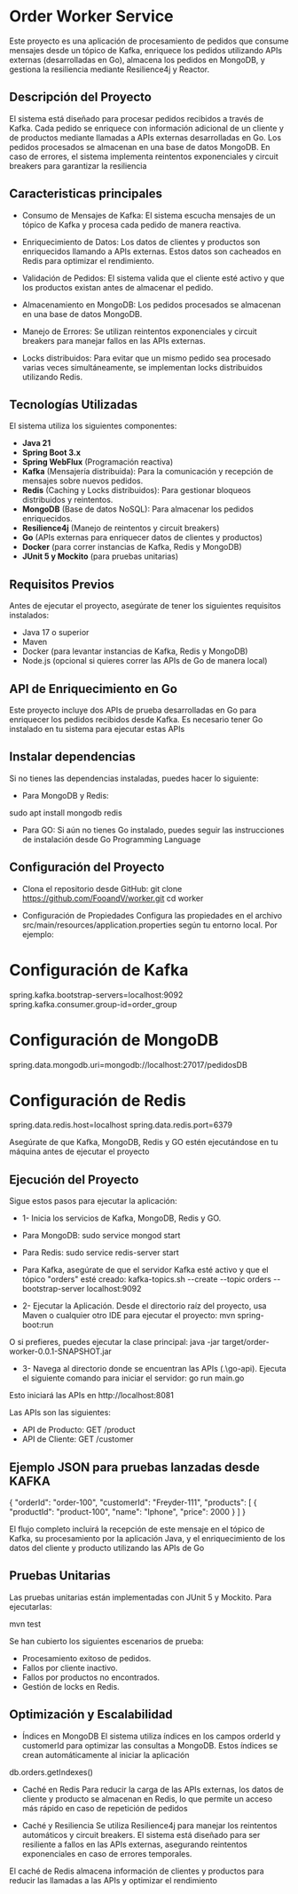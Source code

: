 # Order Worker Service

Este proyecto es una aplicación de procesamiento de pedidos que consume mensajes desde un tópico de Kafka, enriquece los pedidos utilizando APIs externas (desarrolladas en Go), almacena los pedidos en MongoDB, y gestiona la resiliencia mediante Resilience4j y Reactor.

## Descripción del Proyecto

El sistema está diseñado para procesar pedidos recibidos a través de Kafka. Cada pedido se enriquece con información adicional de un cliente y de productos mediante llamadas a APIs externas desarrolladas en Go. Los pedidos procesados se almacenan en una base de datos MongoDB. En caso de errores, el sistema implementa reintentos exponenciales y circuit breakers para garantizar la resiliencia

## Caracteristicas principales

- Consumo de Mensajes de Kafka: El sistema escucha mensajes de un tópico de Kafka y procesa cada pedido de manera reactiva.

- Enriquecimiento de Datos: Los datos de clientes y productos son enriquecidos llamando a APIs externas. Estos datos son cacheados en Redis para optimizar el rendimiento.

- Validación de Pedidos: El sistema valida que el cliente esté activo y que los productos existan antes de almacenar el pedido.

- Almacenamiento en MongoDB: Los pedidos procesados se almacenan en una base de datos MongoDB.

- Manejo de Errores: Se utilizan reintentos exponenciales y circuit breakers para manejar fallos en las APIs externas.

- Locks distribuidos: Para evitar que un mismo pedido sea procesado varias veces simultáneamente, se implementan locks distribuidos utilizando Redis.

## Tecnologías Utilizadas

El sistema utiliza los siguientes componentes:
- **Java 21**
- **Spring Boot 3.x**
- **Spring WebFlux** (Programación reactiva)
- **Kafka** (Mensajería distribuida): Para la comunicación y recepción de mensajes sobre nuevos pedidos.
- **Redis** (Caching y Locks distribuidos): Para gestionar bloqueos distribuidos y reintentos.
- **MongoDB** (Base de datos NoSQL): Para almacenar los pedidos enriquecidos.
- **Resilience4j** (Manejo de reintentos y circuit breakers)
- **Go** (APIs externas para enriquecer datos de clientes y productos)
- **Docker** (para correr instancias de Kafka, Redis y MongoDB)
- **JUnit 5 y Mockito** (para pruebas unitarias)


## Requisitos Previos

Antes de ejecutar el proyecto, asegúrate de tener los siguientes requisitos instalados:

- Java 17 o superior
- Maven
- Docker (para levantar instancias de Kafka, Redis y MongoDB)
- Node.js (opcional si quieres correr las APIs de Go de manera local)

## API de Enriquecimiento en Go
Este proyecto incluye dos APIs de prueba desarrolladas en Go para enriquecer los pedidos recibidos desde Kafka. Es necesario tener Go instalado en tu sistema para ejecutar estas APIs

## Instalar dependencias
Si no tienes las dependencias instaladas, puedes hacer lo siguiente:

- Para MongoDB y Redis:

sudo apt install mongodb redis

- Para GO:
Si aún no tienes Go instalado, puedes seguir las instrucciones de instalación desde Go Programming Language

## Configuración del Proyecto

- Clona el repositorio desde GitHub:
git clone https://github.com/FooandV/worker.git
cd worker

- Configuración de Propiedades
Configura las propiedades en el archivo src/main/resources/application.properties según tu entorno local.
Por ejemplo:
# Configuración de Kafka
spring.kafka.bootstrap-servers=localhost:9092
spring.kafka.consumer.group-id=order_group

# Configuración de MongoDB
spring.data.mongodb.uri=mongodb://localhost:27017/pedidosDB

# Configuración de Redis
spring.data.redis.host=localhost
spring.data.redis.port=6379

Asegúrate de que Kafka, MongoDB, Redis y GO estén ejecutándose en tu máquina antes de ejecutar el proyecto

## Ejecución del Proyecto
Sigue estos pasos para ejecutar la aplicación:

- 1- Inicia los servicios de Kafka, MongoDB, Redis y GO.

* Para MongoDB:
sudo service mongod start

* Para Redis:
sudo service redis-server start

* Para Kafka, asegúrate de que el servidor Kafka esté activo y que el tópico "orders" esté creado:
kafka-topics.sh --create --topic orders --bootstrap-server localhost:9092

- 2- Ejecutar la Aplicación. Desde el directorio raíz del proyecto, usa Maven o cualquier otro IDE para ejecutar el proyecto:
mvn spring-boot:run

O si prefieres, puedes ejecutar la clase principal:
java -jar target/order-worker-0.0.1-SNAPSHOT.jar

- 3- Navega al directorio donde se encuentran las APIs (.\go-api).
Ejecuta el siguiente comando para iniciar el servidor:
go run main.go

Esto iniciará las APIs en http://localhost:8081

Las APIs son las siguientes:

* API de Producto: GET /product
* API de Cliente: GET /customer

## Ejemplo JSON para pruebas lanzadas desde KAFKA

{
  "orderId": "order-100",
  "customerId": "Freyder-111",
  "products": [
    {
      "productId": "product-100",
      "name": "Iphone",
      "price": 2000
    }
  ]
}

El flujo completo incluirá la recepción de este mensaje en el tópico de Kafka, su procesamiento por la aplicación Java, y el enriquecimiento de los datos del cliente y producto utilizando las APIs de Go

## Pruebas Unitarias
Las pruebas unitarias están implementadas con JUnit 5 y Mockito. Para ejecutarlas:

mvn test

Se han cubierto los siguientes escenarios de prueba:

* Procesamiento exitoso de pedidos.
* Fallos por cliente inactivo.
* Fallos por productos no encontrados.
* Gestión de locks en Redis.

## Optimización y Escalabilidad
- Índices en MongoDB
El sistema utiliza índices en los campos orderId y customerId para optimizar las consultas a MongoDB. Estos índices se crean automáticamente al iniciar la aplicación

db.orders.getIndexes()

- Caché en Redis
Para reducir la carga de las APIs externas, los datos de cliente y producto se almacenan en Redis, lo que permite un acceso más rápido en caso de repetición de pedidos

- Caché y Resiliencia
Se utiliza Resilience4j para manejar los reintentos automáticos y circuit breakers. El sistema está diseñado para ser resiliente a fallos en las APIs externas, asegurando reintentos exponenciales en caso de errores temporales.

El caché de Redis almacena información de clientes y productos para reducir las llamadas a las APIs y optimizar el rendimiento

